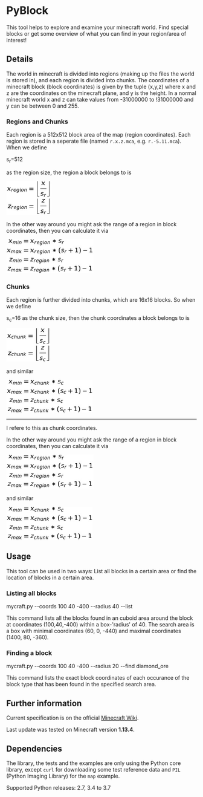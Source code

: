 # PyBlock

This tool helps to explore and examine your minecraft world. Find special blocks or get some overview of what you can find in your region/area of interest!

## Details

The world in minecraft is divided into regions (making up the files the world is stored in), and each region is divided into chunks.
The coordinates of a minecraft block (block coordinates) is given by the tuple (x,y,z) where x and z are the coordinates on the minecraft plane, and y is the height. In a normal minecraft world x and z can take values from -31000000 to !31000000 and y can be between 0 and 255.

### Regions and Chunks

Each region is a 512x512 block area of the map (region coordinates). Each region is stored in a seperate file (named `r.x.z.mca`, e.g. `r.-5.11.mca`). When we define  

s<sub>r</sub>=512

as the region size, the region a block belongs to is

![block region](doc/images/Tex2Img_1575490739.jpg)

In the other way around you might ask the range of a region in block coordinates, then you can calculate it via

![block chunk](doc/images/Tex2Img_1575489552.jpg)

### Chunks

Each region is further divided into chunks, which are 16x16 blocks. So when we define 

s<sub>c</sub>=16 as the chunk size, then the chunk coordinates a block belongs to is

![block chunk](doc/images/Tex2Img_1575490796.jpg)

and similar

![block chunk](doc/images/Tex2Img_1575489907.jpg)

------

I refere to this as chunk coordinates.

In the other way around you might ask the range of a region in block coordinates, then you can calculate it via

![block chunk](doc/images/Tex2Img_1575489552.jpg)

and similar

![block chunk](doc/images/Tex2Img_1575489907.jpg)

## Usage

This tool can be used in two ways: List all blocks in a certain area or find the location of blocks in a certain area.

### Listing all blocks

mycraft.py  --coords 100 40 -400 --radius 40 --list

This command lists all the blocks found in an cuboid area around the block at coordinates (100,40,-400) within a box-'radius' of 40. The search area is a box with minimal coordinates (60, 0, -440) and maximal coordinates (1400, 80, -360).

### Finding a block

mycraft.py  --coords 100 40 -400 --radius 20 --find diamond_ore

This command lists the exact block coordinates of each occurance of the block type that has been found in the specified search area.

## Further information


Current specification is on the official [Minecraft Wiki](https://minecraft.gamepedia.com/NBT_format).


Last update was tested on Minecraft version **1.13.4**.


## Dependencies

The library, the tests and the examples are only using the Python core library,
except `curl` for downloading some test reference data and `PIL` (Python
Imaging Library) for the `map` example.

Supported Python releases: 2.7, 3.4 to 3.7

